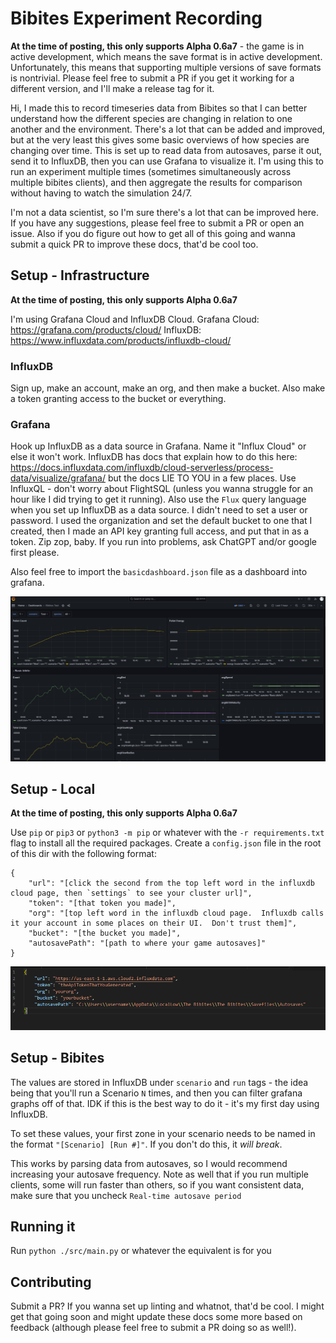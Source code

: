 # Bibites Experiment Recording

**At the time of posting, this only supports Alpha 0.6a7** - the game is in active development, which means the save format is in active development.  Unfortunately, this means that supporting multiple versions of save formats is nontrivial.  Please feel free to submit a PR if you get it working for a different version, and I'll make a release tag for it.

Hi, I made this to record timeseries data from Bibites so that I can better understand how the different species are changing in relation to one another and the environment.  There's a lot that can be added and improved, but at the very least this gives some basic overviews of how species are changing over time.  This is set up to read data from autosaves, parse it out, send it to InfluxDB, then you can use Grafana to visualize it.  I'm using this to run an experiment multiple times (sometimes simultaneously across multiple bibites clients), and then aggregate the results for comparison without having to watch the simulation 24/7.

I'm not a data scientist, so I'm sure there's a lot that can be improved here.  If you have any suggestions, please feel free to submit a PR or open an issue.  Also if you do figure out how to get all of this going and wanna submit a quick PR to improve these docs, that'd be cool too.

## Setup - Infrastructure

**At the time of posting, this only supports Alpha 0.6a7**

I'm using Grafana Cloud and InfluxDB Cloud.
Grafana Cloud: https://grafana.com/products/cloud/
InfluxDB: https://www.influxdata.com/products/influxdb-cloud/

### InfluxDB
Sign up, make an account, make an org, and then make a bucket.  Also make a token granting access to the bucket or everything.

### Grafana
Hook up InfluxDB as a data source in Grafana.  Name it "Influx Cloud" or else it won't work.  InfluxDB has docs that explain how to do this here: https://docs.influxdata.com/influxdb/cloud-serverless/process-data/visualize/grafana/ but the docs LIE TO YOU in a few places.  Use InfluxQL - don't worry about FlightSQL (unless you wanna struggle for an hour like I did trying to get it running).  Also use the `Flux` query language when you set up InfluxDB as a data source.  I didn't need to set a user or password.  I used the organization and set the default bucket to one that I created, then I made an API key granting full access, and put that in as a token.  Zip zop, baby.  If you run into problems, ask ChatGPT and/or google first please.

Also feel free to import the `basicdashboard.json` file as a dashboard into grafana.

![image](dashboard_example.png)

## Setup - Local

**At the time of posting, this only supports Alpha 0.6a7**

Use `pip` or `pip3` or `python3 -m pip` or whatever with the `-r requirements.txt` flag to install all the required packages.  Create a `config.json` file in the root of this dir with the following format:

    {
        "url": "[click the second from the top left word in the influxdb cloud page, then `settings` to see your cluster url]",
        "token": "[that token you made]",
        "org": "[top left word in the influxdb cloud page.  Influxdb calls it your account in some places on their UI.  Don't trust them]",
        "bucket": "[the bucket you made]",
        "autosavePath": "[path to where your game autosaves]"
    }

![image](config_example.png)

## Setup - Bibites

The values are stored in InfluxDB under `scenario` and `run` tags - the idea being that you'll run a Scenario `N` times, and then you can filter grafana graphs off of that.  IDK if this is the best way to do it - it's my first day using InfluxDB.

To set these values, your first zone in your scenario needs to be named in the format `"[Scenario] [Run #]"`.  If you don't do this, it _will break_.

This works by parsing data from autosaves, so I would recommend increasing your autosave frequency.  Note as well that if you run multiple clients, some will run faster than others, so if you want consistent data, make sure that you uncheck `Real-time autosave period`

## Running it

Run `python ./src/main.py` or whatever the equivalent is for you

## Contributing

Submit a PR?  If you wanna set up linting and whatnot, that'd be cool.  I might get that going soon and might update these docs some more based on feedback (although please feel free to submit a PR doing so as well!).